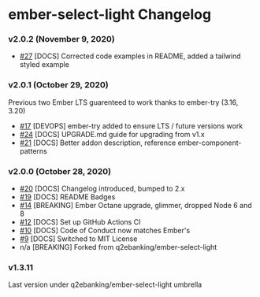 # ember-select-light Changelog

### v2.0.2 (November 9, 2020)
- [#27](https://github.com/ember-a11y/ember-select-light/pull/27) [DOCS] Corrected code examples in README, added a tailwind styled example

### v2.0.1 (October 29, 2020)
Previous two Ember LTS guarenteed to work thanks to ember-try (3.16, 3.20)
- [#17](https://github.com/ember-a11y/ember-select-light/pull/17) [DEVOPS] ember-try added to ensure LTS / future versions work
- [#24](https://github.com/ember-a11y/ember-select-light/pull/24) [DOCS] UPGRADE.md guide for upgrading from v1.x
- [#21](https://github.com/ember-a11y/ember-select-light/pull/21) [DOCS] Better addon description, reference ember-component-patterns

### v2.0.0 (October 28, 2020)
- [#20](https://github.com/ember-a11y/ember-select-light/pull/20) [DOCS] Changelog introduced, bumped to 2.x
- [#19](https://github.com/ember-a11y/ember-select-light/pull/19) [DOCS] README Badges
- [#14](https://github.com/ember-a11y/ember-select-light/pull/14) [BREAKING] Ember Octane upgrade, glimmer, dropped Node 6 and 8
- [#12](https://github.com/ember-a11y/ember-select-light/pull/12) [DOCS] Set up GitHub Actions CI
- [#10](https://github.com/ember-a11y/ember-select-light/pull/10) [DOCS] Code of Conduct now matches Ember's
- [#9](https://github.com/ember-a11y/ember-select-light/pull/9) [DOCS] Switched to MIT License
- n/a [BREAKING] Forked from q2ebanking/ember-select-light

### v1.3.11
Last version under q2ebanking/ember-select-light umbrella
